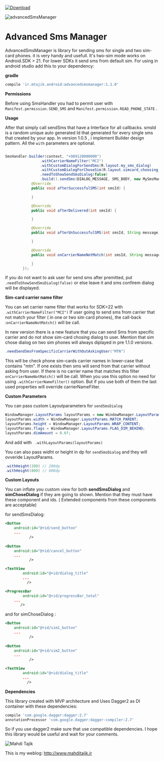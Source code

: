 [ ![Download](https://api.bintray.com/packages/mahdi/maven/advancedsmsmanager/images/download.svg) ](https://bintray.com/mahdi/maven/advancedsmsmanager/_latestVersion)

![advancedSmsManager](http://www.mahditajik.ir/wp-content/uploads/2017/11/mahditajik.ir_lib_image.jpg)
	
# Advanced Sms Manager
AdvancedSmsManager is library for sending sms for single and two sim-card phones. it is very handy and usefull. It's two-sim mode works on Android.SDK > 21. For lower SDKs it send sms from default sim.
For using in android studio add this to your dependency:

**gradle**
```groovy
compile 'ir.mtajik.android:advancedsmsmanager:1.1.0'                    
```

**Permissions**

Before using SmsHandler you had to permit user with `Manifest.permission.SEND_SMS` and `Manifest.permission.READ_PHONE_STATE` . 
    
**Usage**

After that simply call sendSms that have a Interface for all callbacks. smsId is a random unique auto generated Id that generated for every single sms that created by your app.
In version 1.0.5 , i implement Builder design pattern. All the ```with``` parameters are optional. 
```java

SmsHandler.builder(context, "+989120000000")
                .withCarrierNameFilter("MCI")
                .withCustomDialogForSendSms(R.layout.my_sms_dialog)
                .withCustomDialogForChoseSim(R.layout.simcard_choosing_dialog)
                .needToShowSendSmsDialog(false)
                .build().sendSms(DIALOG_MESSAGE, SMS_BODY, new MySmsManager.SMSManagerCallBack() {
            @Override
            public void afterSuccessfulSMS(int smsId) {

            }

            @Override
            public void afterDelivered(int smsId) {

            }

            @Override
            public void afterUnSuccessfulSMS(int smsId, String message) {

            }

            @Override
            public void onCarrierNameNotMatch(int smsId, String message) {

            }
        });
```
If you do not want to ask user for send sms after premitted, put ```.needToShowSendSmsDialog(false)``` or else leave it and sms confirem dialog will be displayed. 

**Sim-card carrier name filter**

You can set carrier name filter that works for SDK>22 with ````.withCarrierNameFilter("MCI")```` If user going to send sms from carrier that not match your filter ( in one or two sim card phones), the call-back :````onCarrierNameNotMatch()```` will be call.

In new version there is a new feature that you can send Sms from specific carrier and do not show sim-card chosing dialog to user. Mention that sim chose dialog on two sim phones will always diplayed in pre 1.1.0 versions. 
````java
.needSendSmsFromSpecificCarrierWithOutAskingUser("MTN")
````
This will be check phone sim-cards carrier names in lower-case that contains "mtn". If one exists then sms will send from that carrier without asking from user. If there is no carrier name that matches this filter ````onCarrierNameNotMatch()```` will be call. When you use this option no need for using ````.withCarrierNameFilter()```` option. But if you use both of them the last used properties will override carrierNameFilter.

**Custom Parameters**

You can  pass custom Layoutparameters for ````sendSmsDialog````
````java
WindowManager.LayoutParams layoutParams = new WindowManager.LayoutParams();
layoutParams.width = WindowManager.LayoutParams.MATCH_PARENT;
layoutParams.height = WindowManager.LayoutParams.WRAP_CONTENT;
layoutParams.flags = WindowManager.LayoutParams.FLAG_DIM_BEHIND;
layoutParams.dimAmount = 0.6f;
````
And add with ```` .withLayoutParams(layoutParams)````

You can also pass widht or height in dp for ````sendSmsDialog```` and they will ovveride LayoutParams.
````java
.withHeight(200) // 200dp
.withHeight(800) // 800dp
````

**Custom Layouts**

You can inflate you custom view for both **sendSmsDialog** and **simChoseDialog** if they are going to shown. Mention that they must have these component and ids. ( Extended components from these components are acceptable) 

for sendSmsDialog:
```xml
<Button
	android:id="@+id/send_button"
	...
           />
            
<Button
	android:id="@+id/cancel_button"
	...
           />

<TextView
        android:id="@+id/dialog_title"
        ...
          />

<ProgressBar
        android:id="@+id/progressBar_total"
	...
	   />
```           

and for simChoseDialog :
```xml
<Button
	android:id="@+id/sim1_button"
	...
           />
            
<Button
	android:id="@+id/sim2_button"
	...
           />

<TextView
        android:id="@+id/dialog_title"
        ...
          />
```  

**Dependencies**

This library created with MVP architecture and Uses Dagger2 as DI container with these dependencies:

```groovy
compile 'com.google.dagger:dagger:2.7'
annotationProcessor 'com.google.dagger:dagger-compiler:2.7'
```           
           
So if you use dagger2 make sure that use compatible dependencies. I hope this library would be useful and wait for your comments.


![Mahdi Tajik](http://www.mahditajik.ir/wp-content/uploads/2015/03/sample-logo-MT22.png)

This is my weblog: http://www.mahditajik.ir


